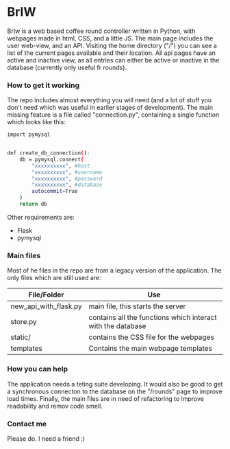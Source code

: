 # BrIW

BrIw is a web based coffee round controller written in Python, with webpages made in html, CSS, and a little JS. The main page includes the user web-view, and an API. Visiting the home directory ("/") you can see a list of the current pages available and their location. All api pages have an active and inactive view, as all entries can either be active or inactive in the database (currently only useful fr rounds).

### How to get it working

The repo includes almost everything you will need (and a lot of stuff you don't need which was useful in earlier stages of development). The main missing feature is a file called "connection.py", containing a single function which looks like this:

```sh
import pymysql


def create_db_connection():
    db = pymysql.connect(
        "xxxxxxxxxx", #host
        "xxxxxxxxxx", #username
        "xxxxxxxxxx", #password
        "xxxxxxxxxx", #database
        autocommit=True
    )
    return db
```

Other requirements are:

* Flask
* pymysql

### Main files

Most of he files in the repo are from a legacy version of the application. The only files which are still used are:

| File/Folder | Use |
| ------ | ------ |
| new_api_with_flask.py | main file, this starts the server |
| store.py | contains all the functions which interact with the database |
| static/ | contains the CSS file for the webpages |
| templates | Contains the main webpage templates |

### How you can help

The application needs a teting suite developing. It would also be good to get a synchronous connecton to the database on the "/rounds" page to improve load times. Finally, the main files are in need of refactoring to improve readability and remov code smell.

### Contact me

Please do. I need a friend :)
